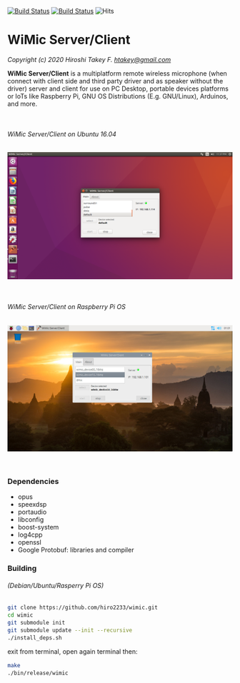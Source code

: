 [![Build Status](https://semaphoreci.com/api/v1/hiro2233/wimic/branches/master/badge.svg)](https://semaphoreci.com/hiro2233/wimic) [![Build Status](https://travis-ci.org/hiro2233/wimic.svg?branch=master)](https://travis-ci.org/hiro2233/wimic) ![Hits](https://visitor-badge.laobi.icu/badge?page_id=github-hiro2233-wimic)

# WiMic Server/Client

*Copyright (c) 2020 Hiroshi Takey F. <htakey@gmail.com>*

**WiMic Server/Client**  is a multiplatform remote wireless microphone (when connect with client side and third party driver and as speaker without the driver) server and client for use on PC Desktop, portable devices platforms or IoTs like Raspberry Pi, GNU OS Distributions (E.g. GNU/Linux), Arduinos, and more.

<br/>

###### WiMic Server/Client on Ubuntu 16.04

![wimic_ubuntu_16_04 | 1360x768,50%](resources/wimic_ubuntu_16_04.png)

<br/>

###### WiMic Server/Client on Raspberry Pi OS

![wimic_ubuntu_16_04 | 1360x768,50%](resources/wimic_raspberry.jpg)

<br/>

### Dependencies

- opus
- speexdsp
- portaudio
- libconfig
- boost-system
- log4cpp
- openssl
- Google Protobuf: libraries and compiler

### Building

###### (Debian/Ubuntu/Rasperry Pi OS)

```bash
git clone https://github.com/hiro2233/wimic.git
cd wimic
git submodule init
git submodule update --init --recursive
./install_deps.sh
```

exit from terminal, open again terminal then:

```bash
make
./bin/release/wimic
```
